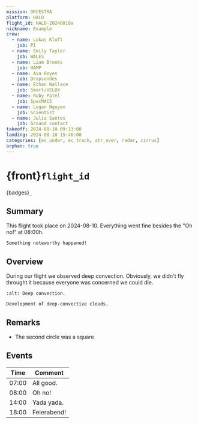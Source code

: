 ```yaml
---
mission: ORCESTRA
platform: HALO
flight_id: HALO-20240810a
nickname: Example
crew:
  - name: Lukas Kluft
    job: PI
  - name: Emily Taylor
    job: WALES
  - name: Liam Brooks
    job: HAMP
  - name: Ava Reyes
    job: Dropsondes
  - name: Ethan Wallace
    job: Smart/VELOX
  - name: Ruby Patel
    job: SpecMACS
  - name: Logan Nguyen
    job: Scientist
  - name: Julia Santos
    job: Ground contact
takeoff: 2024-08-10 09:13:00
landing: 2024-08-10 15:46:00
categories: [ec_under, ec_track, atr_over, radar, cirrus]
orphan: true
---
```


# {front}`flight_id`

{badges}`_`

## Summary

This flight took place on 2024-08-10.  Everything went fine besides the "Oh no!" at 08:00h.

```{note}
Something noteworthy happened!
```

## Overview

During our flight we observed deep convection. Obviously, we didn't fly throught it because everyone was concerned we could die.

```{figure} https://i.giphy.com/media/v1.Y2lkPTc5MGI3NjExOWl2Zzh3ZWxnY3J2ZTVramlkMDMxdjdvcnoxOXloaXF0NHdjcDIzaCZlcD12MV9pbnRlcm5hbF9naWZfYnlfaWQmY3Q9Zw/3o6EhOYMhOTANYgHMk/giphy.gif
:alt: Deep convection.

Development of deep-convective clouds.
```

## Remarks

* The second circle was a square

## Events

Time | Comment
--- | ---
07:00 | All good.
08:00 | Oh no!
14:00 | Yada yada.
18:00 | Feierabend!
